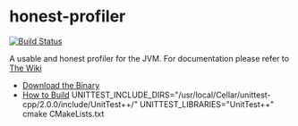 honest-profiler
===============
[![Build Status](https://travis-ci.org/jvm-profiling-tools/honest-profiler.svg?branch=master)](https://travis-ci.org/jvm-profiling-tools/honest-profiler)

A usable and honest profiler for the JVM. For documentation please refer to
[The Wiki](https://github.com/RichardWarburton/honest-profiler/wiki)

* [Download the Binary](http://insightfullogic.com/honest-profiler.zip)
* [How to Build](https://github.com/RichardWarburton/honest-profiler/wiki/How-to-build)
UNITTEST_INCLUDE_DIRS="/usr/local/Cellar/unittest-cpp/2.0.0/include/UnitTest++/" UNITTEST_LIBRARIES="UnitTest++" cmake CMakeLists.txt
